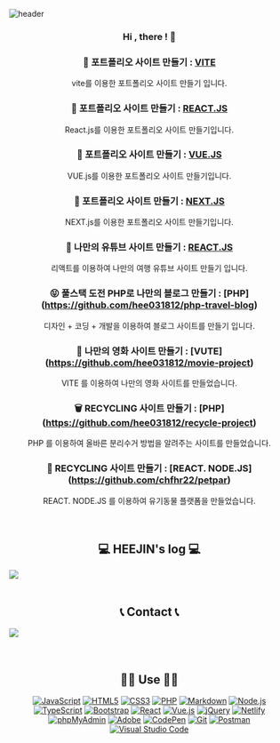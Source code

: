 ![header](https://capsule-render.vercel.app/api?type=waving&color=timeGradient&text=Welcome%20to%20HEEJIN's%20GitHub%20👋&animation=twinkling&fontSize=35&fontAlignY=40&fontAlign=70&height=250)

<div align=center>
    
### Hi , there ! 🤙

### 🦕 포트폴리오 사이트 만들기 : [VITE](https://github.com/hee031812/vite-project.git)
vite를 이용한 포트폴리오 사이트 만들기 입니다.

### 🐑 포트폴리오 사이트 만들기 : [REACT.JS](https://github.com/hee031812/react-project.git)
React.js를 이용한 포트폴리오 사이트 만들기입니다.

### 🐪 포트폴리오 사이트 만들기 : [VUE.JS](https://github.com/hee031812/vue-project.git)
VUE.js를 이용한 포트폴리오 사이트 만들기입니다.

### 🐒 포트폴리오 사이트 만들기 : [NEXT.JS](https://github.com/hee031812/next-project.git)
NEXT.js를 이용한 포트폴리오 사이트 만들기입니다.

### 🥰 나만의 유튜브 사이트 만들기 : [REACT.JS](https://github.com/hee031812/react-youtube.git)
리액트를 이용하여 나만의 여행 유튜브 사이트 만들기 입니다.

### 😝 풀스택 도전 PHP로 나만의 블로그 만들기 : [PHP] (https://github.com/hee031812/php-travel-blog)
디자인 + 코딩 + 개발을 이용하여 블로그 사이트를 만들기 입니다.

### 🤗 나만의 영화 사이트 만들기 : [VUTE] (https://github.com/hee031812/movie-project)
VITE 를 이용하여 나만의 영화 사이트를 만들었습니다.

### 🗑 RECYCLING 사이트 만들기 : [PHP] (https://github.com/hee031812/recycle-project)
PHP 를 이용하여 올바른 분리수거 방법을 알려주는 사이트를 만들었습니다.

### 🐶 RECYCLING 사이트 만들기 : [REACT. NODE.JS] (https://github.com/chfhr22/petpar)
REACT. NODE.JS 를 이용하여 유기동물 플랫폼을 만들었습니다.
<br>
<br>
<br>

## 💻 HEEJIN's log 💻
<div style="display:flex; flex-direction:row;">
    <a href="https://wabhistory-book.tistory.com"/>
        <img src="https://img.shields.io/badge/Tistory-000000?style=for-the-badge&logo=Tistory&logoColor=white"> 
    </a>
</div><br>

## 📞 Contact 📞
<div style="display:flex; flex-direction:row;">
    <a href="mailto:hee031812@gmail.com">
        <img src="https://img.shields.io/badge/Gmail-EA4335?style=for-the-badge&logo=Gmail&logoColor=white"> 
    </a>
</div><br><br>

## 👩‍🔧 Use 👩‍🔧
<div>
  <a href="#"><img alt="JavaScript" src="https://img.shields.io/badge/JavaScript-F7DF1E?style=flat&logo=JavaScript&logoColor=white"></a>
  <a href="#"><img alt="HTML5" src="https://img.shields.io/badge/HTML5-E34F26?logo=HTML5&logoColor=white"></a>
  <a href="#"><img alt="CSS3" src="https://img.shields.io/badge/CSS3-1572B6?logo=CSS3&logoColor=white"></a>
  <a href="#"><img alt="PHP" src="https://img.shields.io/badge/PHP-777BB4?logo=PHP&logoColor=white"></a>
  <a href="#"><img alt="Markdown" src="https://img.shields.io/badge/Markdown-000?logo=Markdown&logoColor=white"></a>
  <a href="#"><img alt="Node.js" src="https://img.shields.io/badge/Node.js-339933?logo=Node.js&logoColor=white"></a>
  <a href="#"><img alt="TypeScript" src="https://img.shields.io/badge/TypeScript-3178C6?logo=TypeScript&logoColor=white"></a>
  <a href="#"><img alt="Bootstrap" src="https://img.shields.io/badge/Bootstrap-7952B3?logo=Bootstrap&logoColor=white"></a>
  <a href="#"><img alt="React" src="https://img.shields.io/badge/React-61DAFB?logo=React&logoColor=white"></a>
  <a href="#"><img alt="Vue.js" src="https://img.shields.io/badge/Vue.js-4FC08D?logo=Vue.js&logoColor=white"></a>
  <a href="#"><img alt="jQuery" src="https://img.shields.io/badge/jQuery-0769AD?logo=jQuery&logoColor=white"></a>
  <a href="#"><img alt="Netlify" src="https://img.shields.io/badge/Netlify-00C7B7?logo=Netlify&logoColor=white"></a>
  <a href="#"><img alt="phpMyAdmin" src="https://img.shields.io/badge/phpMyAdmin-6C78AF?logo=phpMyAdmin&logoColor=white"></a>
  <a href="#"><img alt="Adobe" src="https://img.shields.io/badge/Adobe-FF0000?logo=Adobe&logoColor=white"></a>
  <a href="#"><img alt="CodePen" src="https://img.shields.io/badge/CodePen-000?logo=CodePen&logoColor=white"></a>
  <a href="#"><img alt="Git" src="https://img.shields.io/badge/Git-F05032?logo=Git&logoColor=white"></a>
  <a href="#"><img alt="Postman" src="https://img.shields.io/badge/Postman-FF6C37?logo=Postman&logoColor=white"></a>
  <a href="#"><img alt="Visual Studio Code" src="https://img.shields.io/badge/Visual Studio Code-007ACC?logo=Visual Studio Code&logoColor=white"></a>
</div>
</div>

